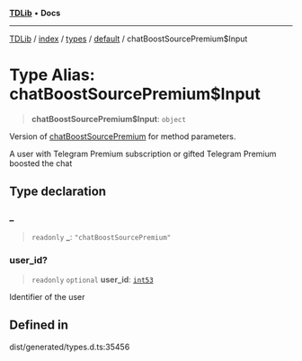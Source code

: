 [**TDLib**](../../../../../../README.md) • **Docs**

***

[TDLib](../../../../../../modules.md) / [index](../../../../../README.md) / [types](../../../README.md) / [default](../README.md) / chatBoostSourcePremium$Input

# Type Alias: chatBoostSourcePremium$Input

> **chatBoostSourcePremium$Input**: `object`

Version of [chatBoostSourcePremium](chatBoostSourcePremium.md) for method parameters.

A user with Telegram Premium subscription or gifted Telegram Premium boosted the chat

## Type declaration

### \_

> `readonly` **\_**: `"chatBoostSourcePremium"`

### user\_id?

> `readonly` `optional` **user\_id**: [`int53`](int53.md)

Identifier of the user

## Defined in

dist/generated/types.d.ts:35456
